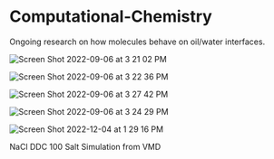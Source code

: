 # Computational-Chemistry
Ongoing research on how molecules behave on oil/water interfaces.

![Screen Shot 2022-09-06 at 3 21 02 PM](https://user-images.githubusercontent.com/62251927/188936627-eecb847b-01d1-4f29-892f-8a3e18c493bd.png)

![Screen Shot 2022-09-06 at 3 22 36 PM](https://user-images.githubusercontent.com/62251927/188936581-ade1a541-105e-4df5-b8d4-cc913062b752.png)

![Screen Shot 2022-09-06 at 3 27 42 PM](https://user-images.githubusercontent.com/62251927/188936679-cf175e8c-b99e-412c-a1f7-d420d87bcaf6.png)

![Screen Shot 2022-09-06 at 3 24 29 PM](https://user-images.githubusercontent.com/62251927/188936748-d33e462d-9bc9-4b90-b5b2-75595dbca5ef.png)

![Screen Shot 2022-12-04 at 1 29 16 PM](https://user-images.githubusercontent.com/62251927/205516789-6241c6e3-e94b-45d6-b255-b932a72de9fa.png)


NaCl DDC 100 Salt Simulation from VMD
